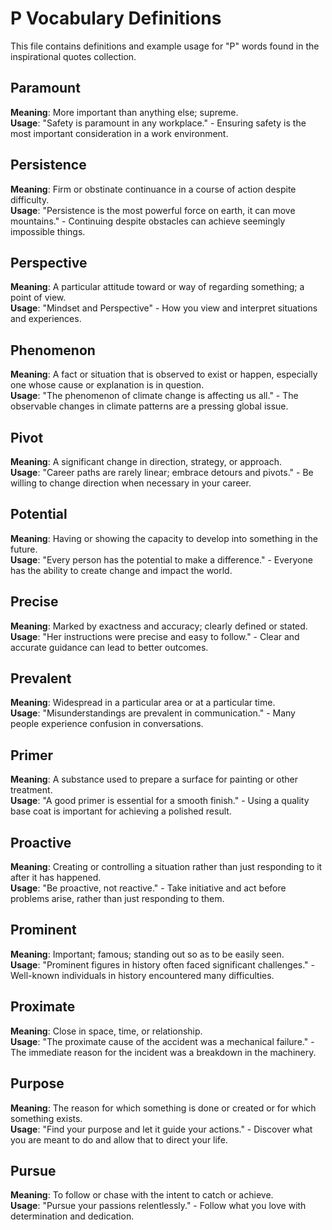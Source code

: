 # P Vocabulary Definitions

This file contains definitions and example usage for "P" words found in the inspirational quotes collection.

## Paramount

**Meaning**: More important than anything else; supreme.  
**Usage**: "Safety is paramount in any workplace." - Ensuring safety is the most important consideration in a work environment.

## Persistence

**Meaning**: Firm or obstinate continuance in a course of action despite difficulty.  
**Usage**: "Persistence is the most powerful force on earth, it can move mountains." - Continuing despite obstacles can achieve seemingly impossible things.

## Perspective

**Meaning**: A particular attitude toward or way of regarding something; a point of view.  
**Usage**: "Mindset and Perspective" - How you view and interpret situations and experiences.

## Phenomenon

**Meaning**: A fact or situation that is observed to exist or happen, especially one whose cause or explanation is in question.  
**Usage**: "The phenomenon of climate change is affecting us all." - The observable changes in climate patterns are a pressing global issue.

## Pivot

**Meaning**: A significant change in direction, strategy, or approach.  
**Usage**: "Career paths are rarely linear; embrace detours and pivots." - Be willing to change direction when necessary in your career.

## Potential

**Meaning**: Having or showing the capacity to develop into something in the future.  
**Usage**: "Every person has the potential to make a difference." - Everyone has the ability to create change and impact the world.

## Precise

**Meaning**: Marked by exactness and accuracy; clearly defined or stated.  
**Usage**: "Her instructions were precise and easy to follow." - Clear and accurate guidance can lead to better outcomes.

## Prevalent

**Meaning**: Widespread in a particular area or at a particular time.  
**Usage**: "Misunderstandings are prevalent in communication." - Many people experience confusion in conversations.

## Primer

**Meaning**: A substance used to prepare a surface for painting or other treatment.  
**Usage**: "A good primer is essential for a smooth finish." - Using a quality base coat is important for achieving a polished result.

## Proactive

**Meaning**: Creating or controlling a situation rather than just responding to it after it has happened.  
**Usage**: "Be proactive, not reactive." - Take initiative and act before problems arise, rather than just responding to them.

## Prominent

**Meaning**: Important; famous; standing out so as to be easily seen.  
**Usage**: "Prominent figures in history often faced significant challenges." - Well-known individuals in history encountered many difficulties.

## Proximate

**Meaning**: Close in space, time, or relationship.  
**Usage**: "The proximate cause of the accident was a mechanical failure." - The immediate reason for the incident was a breakdown in the machinery.

## Purpose

**Meaning**: The reason for which something is done or created or for which something exists.  
**Usage**: "Find your purpose and let it guide your actions." - Discover what you are meant to do and allow that to direct your life.

## Pursue

**Meaning**: To follow or chase with the intent to catch or achieve.  
**Usage**: "Pursue your passions relentlessly." - Follow what you love with determination and dedication.


